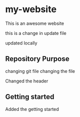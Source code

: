 # my-website 
 
This is an awesome website


this is a change in update file

updated locally

##  Repository Purpose
changing git file
changing the file


Changed the header


## Getting started
Added the getting started
